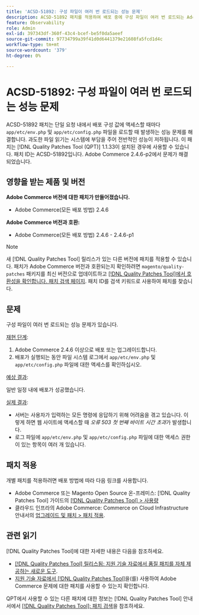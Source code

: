 ```yaml
---
title: 'ACSD-51892: 구성 파일이 여러 번 로드되는 성능 문제'
description: ACSD-51892 패치를 적용하여 배포 중에 구성 파일이 여러 번 로드되는 Adobe Commerce 성능 문제를 해결합니다.
feature: Observability
role: Admin
exl-id: 397343df-360f-43c4-bcef-be5f0da5aeef
source-git-commit: 97734799a39f41d0d6441379e21608fa5fcd1d4c
workflow-type: tm+mt
source-wordcount: '379'
ht-degree: 0%

---
```


# ACSD-51892: 구성 파일이 여러 번 로드되는 성능 문제

ACSD-51892 패치는 단일 요청 내에서 배포 구성 값에 액세스할 때마다 `app/etc/env.php` 및 `app/etc/config.php` 파일을 로드할 때 발생하는 성능 문제를 해결합니다. 과도한 파일 읽기는 시스템에 부담을 주어 전반적인 성능이 저하됩니다. 이 패치는 [!DNL Quality Patches Tool (QPT)] 1.1.33이 설치된 경우에 사용할 수 있습니다. 패치 ID는 ACSD-51892입니다. Adobe Commerce 2.4.6-p2에서 문제가 해결되었습니다.

## 영향을 받는 제품 및 버전

**Adobe Commerce 버전에 대한 패치가 만들어졌습니다.**

* Adobe Commerce(모든 배포 방법) 2.4.6

**Adobe Commerce 버전과 호환:**

* Adobe Commerce(모든 배포 방법) 2.4.6 - 2.4.6-p1

>[!NOTE]
>
>새 [!DNL Quality Patches Tool] 릴리스가 있는 다른 버전에 패치를 적용할 수 있습니다. 패치가 Adobe Commerce 버전과 호환되는지 확인하려면 `magento/quality-patches` 패키지를 최신 버전으로 업데이트하고 [[!DNL Quality Patches Tool]에서 호환성을 확인합니다. 패치 검색 페이지](https://experienceleague.adobe.com/tools/commerce-quality-patches/index.html). 패치 ID를 검색 키워드로 사용하여 패치를 찾습니다.

## 문제

구성 파일이 여러 번 로드되는 성능 문제가 있습니다.

<u>재현 단계</u>:

1. Adobe Commerce 2.4.6 이상으로 배포 또는 업그레이드합니다.
1. 배포가 실행되는 동안 파일 시스템 로그에서 `app/etc/env.php` 및 `app/etc/config.php` 파일에 대한 액세스를 확인하십시오.

<u>예상 결과</u>:

일반 일정 내에 배포가 성공했습니다.

<u>실제 결과</u>:

* 서버는 사용자가 입력하는 모든 명령에 응답하기 위해 어려움을 겪고 있습니다. 이렇게 하면 웹 사이트에 액세스할 때 *오류 503 첫 번째 바이트 시간 초과*&#x200B;가 발생합니다.
* 로그 파일에 `app/etc/env.php` 및 `app/etc/config.php` 파일에 대한 액세스 권한이 있는 항목이 여러 개 있습니다.

## 패치 적용

개별 패치를 적용하려면 배포 방법에 따라 다음 링크를 사용합니다.

* Adobe Commerce 또는 Magento Open Source 온-프레미스: [!DNL Quality Patches Tool] 가이드의 [[!DNL Quality Patches Tool] > 사용량](https://experienceleague.adobe.com/docs/commerce-operations/tools/quality-patches-tool/usage.html)
* 클라우드 인프라의 Adobe Commerce: Commerce on Cloud Infrastructure 안내서의 [업그레이드 및 패치 > 패치 적용](https://experienceleague.adobe.com/docs/commerce-cloud-service/user-guide/develop/upgrade/apply-patches.html).

## 관련 읽기

[!DNL Quality Patches Tool]에 대한 자세한 내용은 다음을 참조하세요.

* [[!DNL Quality Patches Tool] 릴리스됨: 지원 기술 자료에서 품질 패치를 자체 제공하는 새로운 도구](/help/announcements/adobe-commerce-announcements/magento-quality-patches-released-new-tool-to-self-serve-quality-patches.md).
* [지원 기술 자료에서  [!DNL Quality Patches Tool]](/help/support-tools/patches-available-in-qpt-tool/check-patch-for-magento-issue-with-magento-quality-patches.md)을(를) 사용하여 Adobe Commerce 문제에 대한 패치를 사용할 수 있는지 확인합니다.

QPT에서 사용할 수 있는 다른 패치에 대한 정보는 [!DNL Quality Patches Tool] 안내서에서 [[!DNL Quality Patches Tool]: 패치 검색](https://experienceleague.adobe.com/tools/commerce-quality-patches/index.html)을 참조하세요.
